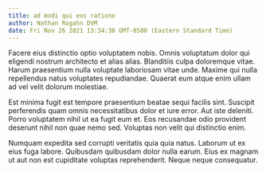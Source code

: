 ```yaml
---
title: ad modi qui eos ratione
author: Nathan Rogahn DVM
date: Fri Nov 26 2021 13:34:38 GMT-0500 (Eastern Standard Time)
---
```

Facere eius distinctio optio voluptatem nobis. Omnis voluptatum dolor qui eligendi nostrum architecto et alias alias. Blanditiis culpa doloremque vitae. Harum praesentium nulla voluptate laboriosam vitae unde. Maxime qui nulla repellendus natus voluptates repudiandae. Quaerat eum atque enim ullam ad vel velit dolorum molestiae.

 Est minima fugit est tempore praesentium beatae sequi facilis sint. Suscipit perferendis quam omnis necessitatibus dolor et iure error. Aut iste deleniti. Porro voluptatem nihil ut ea fugit eum et. Eos recusandae odio provident deserunt nihil non quae nemo sed. Voluptas non velit qui distinctio enim.

 Numquam expedita sed corrupti veritatis quia quia natus. Laborum ut ex eius fuga labore. Quibusdam quibusdam dolor nulla earum. Eius ex magnam ut aut non est cupiditate voluptas reprehenderit. Neque neque consequatur.